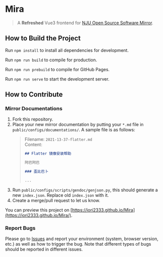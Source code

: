 # Mira

> A **Refreshed** Vue3 frontend for [NJU Open Source Software Mirror](https://mirrors.nju.edu.cn/).

## How to Build the Project

Run `npm install` to install all dependencies for development.

Run `npm run build` to compile for production.

Run `npm run prebuild` to compile for GitHub Pages.

Run `npm run serve` to start the development server.

## How to Contribute

### Mirror Documentations

1. Fork this repository.
2. Place your new mirror documentation by putting your `*.md` file in `public/configs/documentations/`. A sample file is
   as follows:
   > Filename: `2021-13-37-flatter.md`  
   > Content:
   > ```markdown
   > ## Flatter 镜像安装帮助
   > 
   > 阿巴阿巴
   > 
   > ### 歪比巴卜
   > 
   > ...
   > ```
3. Run `public/configs/scripts/gendoc/genjson.py`, this should generate a new `index.json`. Replace old `index.json`
   with it.
4. Create a merge/pull request to let us know.

You can preview this project on [https://iori2333.github.io/Mira](https://iori2333.github.io/Mira/).

### Report Bugs

Please go to [Issues](https://github.com/iori2333/Mira/issues) and report your environment (system,
browser version, etc.) as well as how to trigger the bug. Note that different types of bugs should be reported in
different issues.
